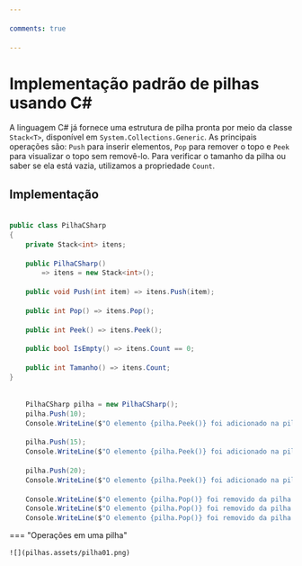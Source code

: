```yaml
---

comments: true

---
```


# **Implementação padrão de pilhas usando C#**

A linguagem C# já fornece uma estrutura de pilha pronta por meio da classe `Stack<T>`, disponível em `System.Collections.Generic`. As principais operações são: `Push` para inserir elementos, `Pop` para remover o topo e `Peek` para visualizar o topo sem removê-lo. Para verificar o tamanho da pilha ou saber se ela está vazia, utilizamos a propriedade `Count`.

## **Implementação**

```csharp

public class PilhaCSharp
{
    private Stack<int> itens;

    public PilhaCSharp()
        => itens = new Stack<int>();

    public void Push(int item) => itens.Push(item);

    public int Pop() => itens.Pop();

    public int Peek() => itens.Peek();

    public bool IsEmpty() => itens.Count == 0;

    public int Tamanho() => itens.Count;
}

```

```csharp

    PilhaCSharp pilha = new PilhaCSharp();
    pilha.Push(10);
    Console.WriteLine($"O elemento {pilha.Peek()} foi adicionado na pilha.");

    pilha.Push(15);
    Console.WriteLine($"O elemento {pilha.Peek()} foi adicionado na pilha.");

    pilha.Push(20);
    Console.WriteLine($"O elemento {pilha.Peek()} foi adicionado na pilha.");
    
    Console.WriteLine($"O elemento {pilha.Pop()} foi removido da pilha.");
    Console.WriteLine($"O elemento {pilha.Pop()} foi removido da pilha.");
    Console.WriteLine($"O elemento {pilha.Pop()} foi removido da pilha.");

```

=== "Operações em uma pilha"

    ![](pilhas.assets/pilha01.png)